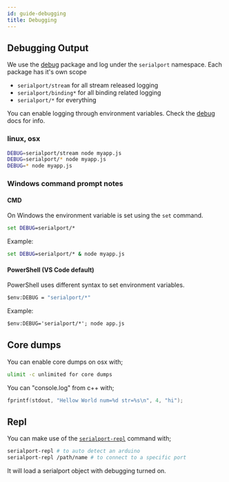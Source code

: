 ```yaml
---
id: guide-debugging
title: Debugging
---
```

## Debugging Output

We use the [debug](https://www.npmjs.com/package/debug) package and log under the `serialport` namespace. Each package has it's own scope

- `serialport/stream` for all stream released logging
- `serialport/binding*` for all binding related logging
- `serialport/*` for everything

You can enable logging through environment variables. Check the [debug](https://www.npmjs.com/package/debug) docs for info.

### linux, osx

```bash
DEBUG=serialport/stream node myapp.js
DEBUG=serialport/* node myapp.js
DEBUG=* node myapp.js
```

### Windows command prompt notes

#### CMD

On Windows the environment variable is set using the `set` command.

```cmd
set DEBUG=serialport/*
```

Example:

```cmd
set DEBUG=serialport/* & node myapp.js
```

#### PowerShell (VS Code default)

PowerShell uses different syntax to set environment variables.

```cmd
$env:DEBUG = "serialport/*"
```

Example:

```cmd
$env:DEBUG='serialport/*'; node app.js
```

## Core dumps

You can enable core dumps on osx with;

```bash
ulimit -c unlimited for core dumps
```

You can "console.log" from c++ with;

```c++
fprintf(stdout, "Hellow World num=%d str=%s\n", 4, "hi");
```

## Repl

You can make use of the [`serialport-repl`](guide-cli.md#serialport-repl) command with;

```bash
serialport-repl # to auto detect an arduino
serialport-repl /path/name # to connect to a specific port
```

It will load a serialport object with debugging turned on.